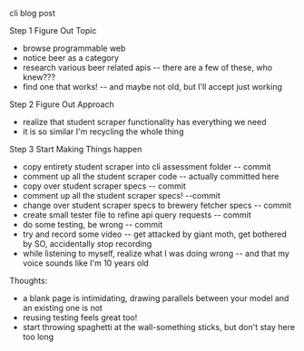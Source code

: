 cli blog post

Step 1 Figure Out Topic
- browse programmable web
- notice beer as a category
- research various beer related apis -- there are a few of these, who knew???
- find one that works!  -- and maybe not old, but I'll accept just working

Step 2 Figure Out Approach
- realize that student scraper functionality has everything we need
- it is so similar I'm recycling the whole thing

Step 3 Start Making Things happen
- copy entirety student scraper into cli assessment folder -- commit
- comment up all the student scraper code -- actually committed here
- copy over student scraper specs -- commit
- comment up all the student scraper specs! --commit
- change over student scraper specs to brewery fetcher specs -- commit
- create small tester file to refine api query requests -- commit
- do some testing, be wrong -- commit
- try and record some video -- get attacked by giant moth, get bothered by SO, accidentally stop recording
- while listening to myself, realize what I was doing wrong -- and that my voice sounds like I'm 10 years old

Thoughts:
- a blank page is intimidating, drawing parallels between your model and an existing one is not
- reusing testing feels great too!
- start throwing spaghetti at the wall-something sticks, but don't stay here too long
